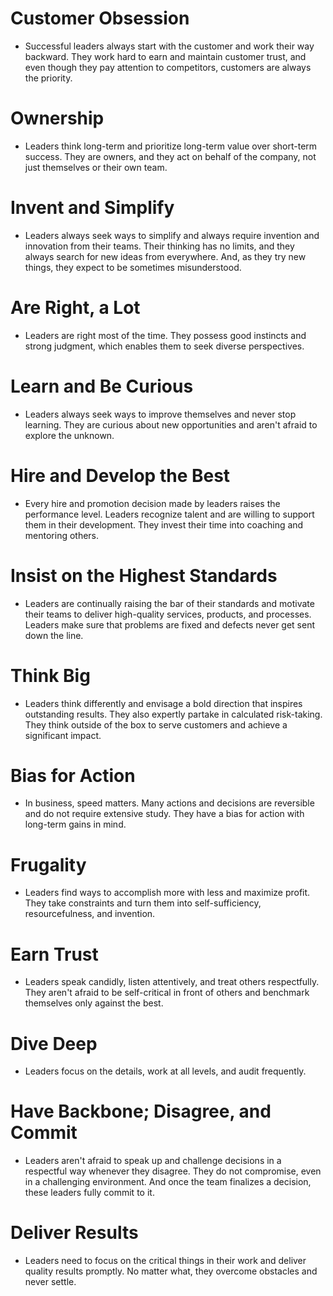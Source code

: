 # Customer Obsession
 - Successful leaders always start with the customer and work their way backward. They work hard to earn and maintain customer trust, and even though they pay attention to competitors, customers are always the priority.
# Ownership 
- Leaders think long-term and prioritize long-term value over short-term success. They are owners, and they act on behalf of the company, not just themselves or their own team.
# Invent and Simplify 
- Leaders always seek ways to simplify and always require invention and innovation from their teams. Their thinking has no limits, and they always search for new ideas from everywhere. And, as they try new things, they expect to be sometimes misunderstood.
# Are Right, a Lot 
- Leaders are right most of the time. They possess good instincts and strong judgment, which enables them to seek diverse perspectives.
# Learn and Be Curious 
- Leaders always seek ways to improve themselves and never stop learning. They are curious about new opportunities and aren't afraid to explore the unknown.
# Hire and Develop the Best
 - Every hire and promotion decision made by leaders raises the performance level. Leaders recognize talent and are willing to support them in their development. They invest their time into coaching and mentoring others.
# Insist on the Highest Standards 
- Leaders are continually raising the bar of their standards and motivate their teams to deliver high-quality services, products, and processes. Leaders make sure that problems are fixed and defects never get sent down the line.
# Think Big 
- Leaders think differently and envisage a bold direction that inspires outstanding results. They also expertly partake in calculated risk-taking. They think outside of the box to serve customers and achieve a significant impact.
# Bias for Action 
- In business, speed matters. Many actions and decisions are reversible and do not require extensive study. They have a bias for action with long-term gains in mind.
# Frugality 
- Leaders find ways to accomplish more with less and maximize profit. They take constraints and turn them into self-sufficiency, resourcefulness, and invention.
# Earn Trust 
- Leaders speak candidly, listen attentively, and treat others respectfully. They aren't afraid to be self-critical in front of others and benchmark themselves only against the best.
# Dive Deep 
- Leaders focus on the details, work at all levels, and audit frequently.
# Have Backbone; Disagree, and Commit 
- Leaders aren't afraid to speak up and challenge decisions in a respectful way whenever they disagree. They do not compromise, even in a challenging environment. And once the team finalizes a decision, these leaders fully commit to it.
# Deliver Results 
- Leaders need to focus on the critical things in their work and deliver quality results promptly.
 No matter what, they overcome obstacles and never settle.